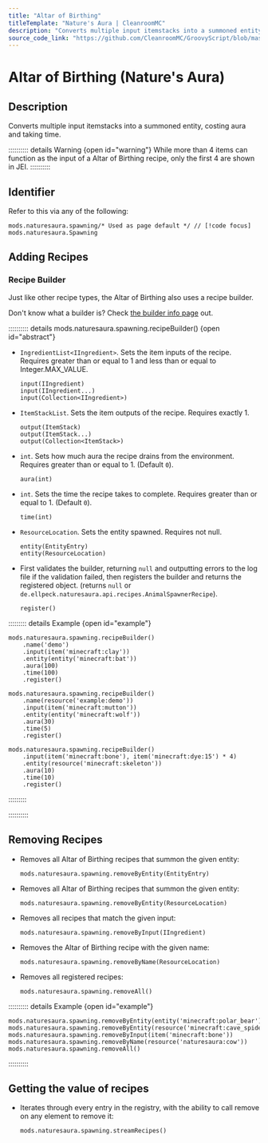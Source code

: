 ```yaml
---
title: "Altar of Birthing"
titleTemplate: "Nature's Aura | CleanroomMC"
description: "Converts multiple input itemstacks into a summoned entity, costing aura and taking time."
source_code_link: "https://github.com/CleanroomMC/GroovyScript/blob/master/src/main/java/com/cleanroommc/groovyscript/compat/mods/naturesaura/Spawning.java"
---
```


# Altar of Birthing (Nature's Aura)

## Description

Converts multiple input itemstacks into a summoned entity, costing aura and taking time.

:::::::::: details Warning {open id="warning"}
While more than 4 items can function as the input of a Altar of Birthing recipe, only the first 4 are shown in JEI.
::::::::::

## Identifier

Refer to this via any of the following:

```groovy:no-line-numbers {1}
mods.naturesaura.spawning/* Used as page default */ // [!code focus]
mods.naturesaura.Spawning
```


## Adding Recipes

### Recipe Builder

Just like other recipe types, the Altar of Birthing also uses a recipe builder.

Don't know what a builder is? Check [the builder info page](../../getting_started/builder.md) out.

:::::::::: details mods.naturesaura.spawning.recipeBuilder() {open id="abstract"}
- `IngredientList<IIngredient>`. Sets the item inputs of the recipe. Requires greater than or equal to 1 and less than or equal to Integer.MAX_VALUE.

    ```groovy:no-line-numbers
    input(IIngredient)
    input(IIngredient...)
    input(Collection<IIngredient>)
    ```

- `ItemStackList`. Sets the item outputs of the recipe. Requires exactly 1.

    ```groovy:no-line-numbers
    output(ItemStack)
    output(ItemStack...)
    output(Collection<ItemStack>)
    ```

- `int`. Sets how much aura the recipe drains from the environment. Requires greater than or equal to 1. (Default `0`).

    ```groovy:no-line-numbers
    aura(int)
    ```

- `int`. Sets the time the recipe takes to complete. Requires greater than or equal to 1. (Default `0`).

    ```groovy:no-line-numbers
    time(int)
    ```

- `ResourceLocation`. Sets the entity spawned. Requires not null.

    ```groovy:no-line-numbers
    entity(EntityEntry)
    entity(ResourceLocation)
    ```

- First validates the builder, returning `null` and outputting errors to the log file if the validation failed, then registers the builder and returns the registered object. (returns `null` or `de.ellpeck.naturesaura.api.recipes.AnimalSpawnerRecipe`).

    ```groovy:no-line-numbers
    register()
    ```

::::::::: details Example {open id="example"}
```groovy:no-line-numbers
mods.naturesaura.spawning.recipeBuilder()
    .name('demo')
    .input(item('minecraft:clay'))
    .entity(entity('minecraft:bat'))
    .aura(100)
    .time(100)
    .register()

mods.naturesaura.spawning.recipeBuilder()
    .name(resource('example:demo'))
    .input(item('minecraft:mutton'))
    .entity(entity('minecraft:wolf'))
    .aura(30)
    .time(5)
    .register()

mods.naturesaura.spawning.recipeBuilder()
    .input(item('minecraft:bone'), item('minecraft:dye:15') * 4)
    .entity(resource('minecraft:skeleton'))
    .aura(10)
    .time(10)
    .register()
```

:::::::::

::::::::::

## Removing Recipes

- Removes all Altar of Birthing recipes that summon the given entity:

    ```groovy:no-line-numbers
    mods.naturesaura.spawning.removeByEntity(EntityEntry)
    ```

- Removes all Altar of Birthing recipes that summon the given entity:

    ```groovy:no-line-numbers
    mods.naturesaura.spawning.removeByEntity(ResourceLocation)
    ```

- Removes all recipes that match the given input:

    ```groovy:no-line-numbers
    mods.naturesaura.spawning.removeByInput(IIngredient)
    ```

- Removes the Altar of Birthing recipe with the given name:

    ```groovy:no-line-numbers
    mods.naturesaura.spawning.removeByName(ResourceLocation)
    ```

- Removes all registered recipes:

    ```groovy:no-line-numbers
    mods.naturesaura.spawning.removeAll()
    ```

:::::::::: details Example {open id="example"}
```groovy:no-line-numbers
mods.naturesaura.spawning.removeByEntity(entity('minecraft:polar_bear'))
mods.naturesaura.spawning.removeByEntity(resource('minecraft:cave_spider'))
mods.naturesaura.spawning.removeByInput(item('minecraft:bone'))
mods.naturesaura.spawning.removeByName(resource('naturesaura:cow'))
mods.naturesaura.spawning.removeAll()
```

::::::::::

## Getting the value of recipes

- Iterates through every entry in the registry, with the ability to call remove on any element to remove it:

    ```groovy:no-line-numbers
    mods.naturesaura.spawning.streamRecipes()
    ```
